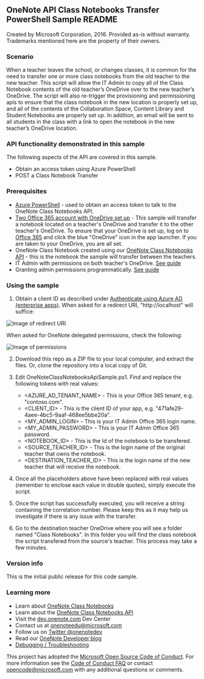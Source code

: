 ## OneNote API Class Notebooks Transfer PowerShell Sample README

Created by Microsoft Corporation, 2016. Provided as-is without warranty. Trademarks mentioned here are the property of their owners.

### Scenario

When a teacher leaves the school, or changes classes, it is common for the need to transfer one or more class notebooks from the old teacher to the new teacher.  This script will allow the IT Admin to copy all of the Class Notebook contents of the old teacher’s OneDrive over to the new teacher’s OneDrive.  The script will also re-trigger the provisioning and permissioning apis to ensure that the class notebook in the new location is properly set up, and all of the contents of the Collaboration Space, Content Library and Student Notebooks are properly set up.  In addition, an email will be sent to all students in the class with a link to open the notebook in the new teacher’s OneDrive location.

### API functionality demonstrated in this sample

The following aspects of the API are covered in this sample. 

* Obtain an access token using Azure PowerShell
* POST a Class Notebook Transfer

### Prerequisites

* [Azure PowerShell](https://azure.microsoft.com/en-us/documentation/articles/powershell-install-configure) - used to obtain an access token to talk to the OneNote Class Notebooks API.
* [Two Office 365 account with OneDrive set up](https://portal.office.com) - This sample will transfer a notebook located on a teacher's OneDrive and transfer it to the other teacher's OneDrive. To ensure that your OneDrive is set up, log on to [Office 365](https://portal.office.com) and click the blue "OneDrive" icon in the app launcher. If you are taken to your OneDrive, you are all set.
* OneNote Class Notebook created using our [OneNote Class Notebooks API](https://github.com/OneNoteDev/OneNoteClassNotebookAPISamplePowerShell) - this is the notebook the sample will transfer between the teachers.
* IT Admin with permissions on both teacher's OneDrive. [See guide](http://www.sharepointdiary.com/2015/08/sharepoint-online-add-site-collection-administrator-using-powershell.html)
* Granting admin permissions programmatically. [See guide](https://technet.microsoft.com/en-us/library/fp161375.aspx)


### Using the sample

1. Obtain a client ID as described under [Authenticate using Azure AD (enterprise apps)](https://msdn.microsoft.com/office/office365/howto/onenote-auth#aad-auth). When asked for a redirect URI, "http://localhost" will suffice:

  ![Image of redirect URI](http://i.imgur.com/wfsOClm.png)

  When asked for OneNote delegated permissions, check the following:

  ![Image of permissions](http://i.imgur.com/adTLghg.png)

2. Download this repo as a ZIP file to your local computer, and extract the files. Or, clone the repository into a local copy of Git.

3. Edit OneNoteClassNotebooksApiSample.ps1. Find and replace the following tokens with real values:
   * &lt;AZURE_AD_TENANT_NAME&gt; - This is your Office 365 tenant, e.g. "contoso.com".
   * &lt;CLIENT_ID&gt; - This is the client ID of your app, e.g. "471afe29-4aee-4bc5-9aaf-468ee5bbe20a".
   * &lt;MY_ADMIN_LOGIN&gt; - This is your IT Admin Office 365 login name.
   * &lt;MY_ADMIN_PASSWORD&gt; - This is your IT Admin Office 365 password.
   * &lt;NOTEBOOK_ID&gt; - This is the Id of the notebook to be transfered.
   * &lt;SOURCE_TEACHER_ID&gt; - This is the login name of the original teacher that owns the notebook.
   * &lt;DESTINATION_TEACHER_ID&gt; - This is the login name of the new teacher that will receive the notebook.

4. Once all the placeholders above have been replaced with real values (remember to enclose each value in double quotes), simply execute the script.

5. Once the script has successfully executed, you will receive a string containing the correlation number. Please keep this as it may help us investigate if there is any issue with the transfer.

6. Go to the destination teacher OneDrive where you will see a folder named "Class Notebooks". In this folder you will find the class notebook the script transfered from the source's teacher. This process may take a few minutes.

### Version info

This is the initial public release for this code sample.

### Learning more

* Learn about [OneNote Class Notebooks](https://www.onenote.com/classnotebook)
* Learn about the [OneNote Class Notebooks API](https://msdn.microsoft.com/office/office365/howto/onenote-classnotebook)
* Visit the [dev.onenote.com](http://dev.onenote.com) Dev Center
* Contact us at [onenoteedu@microsoft.com](mailto:onenoteedu@microsoft.com)
* Follow us on [Twitter @onenotedev](http://www.twitter.com/onenotedev)
* Read our [OneNote Developer blog](http://go.microsoft.com/fwlink/?LinkID=390183)
* [Debugging / Troubleshooting](http://msdn.microsoft.com/EN-US/library/office/dn575430.aspx)

This project has adopted the [Microsoft Open Source Code of Conduct](https://opensource.microsoft.com/codeofconduct/). For more information see the [Code of Conduct FAQ](https://opensource.microsoft.com/codeofconduct/faq/) or contact [opencode@microsoft.com](mailto:opencode@microsoft.com) with any additional questions or comments.
